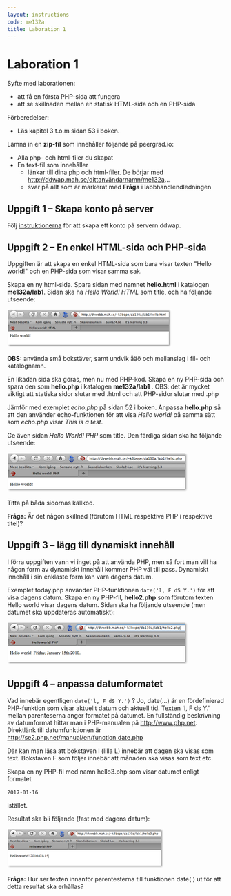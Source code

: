 ```yaml
---
layout: instructions
code: me132a
title: Laboration 1
---
```


# Laboration 1

Syfte med laborationen:

- att få en första PHP-sida att fungera
- att se skillnaden mellan en statisk HTML-sida och en PHP-sida

Förberedelser:

- Läs kapitel 3 t.o.m sidan 53 i boken.

Lämna in en **zip-fil** som innehåller följande på peergrad.io:

- Alla php- och html-filer du skapat
- En text-fil som innehåller
    - länkar till dina php och html-filer. De börjar med http://ddwap.mah.se/dittanvändarnamn/me132a...
    - svar på allt som är markerat med **Fråga** i labbhandlendledningen

## Uppgift 1 – Skapa konto på server

Följ [instruktionerna](filezillasettings.html) för att skapa ett konto på servern ddwap. 

## Uppgift 2 – En enkel HTML-sida och PHP-sida

Uppgiften är att skapa en enkel HTML-sida som bara visar texten "Hello world!" och en PHP-sida som visar samma sak. 

Skapa en ny html-sida. Spara sidan med namnet **hello.html** i katalogen **me132a/lab1**. Sidan ska ha *Hello World! HTML* som title, och ha följande utseende:

![](im1/hellohtml.png)

**OBS:** använda små bokstäver, samt undvik åäö och mellanslag i fil- och katalognamn.

En likadan sida ska göras, men nu med PHP-kod. Skapa en ny PHP-sida och spara den som **hello.php** i katalogen **me132a/lab1** . OBS: det är mycket viktigt att statiska sidor slutar med .html och att PHP-sidor slutar med .php

Jämför med exemplet *echo.php* på sidan 52 i boken. Anpassa **hello.php** så att den använder echo-funktionen för att visa *Hello world!* på samma sätt som *echo.php* visar *This is a test*. 

Ge även sidan *Hello World! PHP* som title. Den färdiga sidan ska ha följande utseende:

![](im1/hellophp.png)

Titta på båda sidornas källkod. 

**Fråga:** Är det någon skillnad (förutom HTML respektive PHP i respektive titel)?

## Uppgift 3 – lägg till dynamiskt innehåll

I förra uppgiften vann vi inget på att använda PHP, men så fort man vill ha någon form av dynamiskt innehåll kommer PHP väl till pass. Dynamiskt innehåll i sin enklaste form kan vara dagens datum. 

Exemplet today.php använder PHP-funktionen `date('l, F dS Y.')` för att visa dagens datum. Skapa en ny PHP-fil, **hello2.php** som förutom texten Hello world visar dagens datum. Sidan ska ha följande utseende (men datumet ska uppdateras automatiskt):

![](im1/date1.png)

## Uppgift 4 – anpassa datumformatet

Vad innebär egentligen `date('l, F dS Y.')` ? Jo, date(…) är en fördefinierad PHP-funktion som visar aktuellt datum och aktuell tid. Texten 'l, F ds Y.' mellan parenteserna anger formatet på datumet. En fullständig beskrivning av datumformat hittar man i PHP-manualen på <http://www.php.net>. Direktlänk till datumfunktionen är <http://se2.php.net/manual/en/function.date.php>

Där kan man läsa att bokstaven l (lilla L) innebär att dagen ska visas som text. Bokstaven F som följer innebär att månaden ska visas som text etc. 

Skapa en ny PHP-fil med namn hello3.php som visar datumet enligt formatet 

	2017-01-16
 
istället. 

Resultat ska bli följande (fast med dagens datum):

![](im1/date2.png)

**Fråga:** Hur ser texten innanför parentesterna till funktionen date( ) ut för att detta resultat ska erhållas?